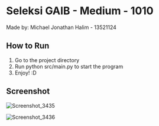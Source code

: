 # Seleksi GAIB - Medium - 1010

Made by: Michael Jonathan Halim - 13521124

## How to Run

1. Go to the project directory
2. Run python src/main.py to start the program
3. Enjoy! :D

## Screenshot
![Screenshot_3435](https://github.com/maikeljh/GAIB-Medium-1010/assets/87570374/560aba54-031c-4c29-b984-42d921bc13c2)

![Screenshot_3436](https://github.com/maikeljh/GAIB-Medium-1010/assets/87570374/d1a9bf95-c1ac-41e8-9a6c-f29643928bcf)
